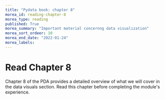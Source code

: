 ```yaml
---
title: "Pydata book: chapter 8"
morea_id: reading-chapter-8
morea_type: reading
published: True
morea_summary: "Important material concernng data visualization"
morea_sort_ordeer: 10
morea_end_date: "2022-01-24"
morea_labels: 
---
```


# Read Chapter 8

Chapter 8 of the PDA provides a detailed overview of what we will cover in the data visuals section. Read this chapter before completing the module's experience.
